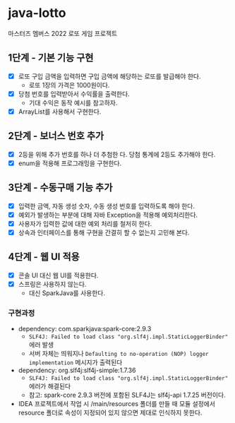 # java-lotto

마스터즈 멤버스 2022 로또 게임 프로젝트

## 1단계 - 기본 기능 구현

- [x] 로또 구입 금액을 입력하면 구입 금액에 해당하는 로또를 발급해야 한다.
  - 로또 1장의 가격은 1000원이다.
- [x] 당첨 번호를 입력받아서 수익률을 출력한다.
  - 기대 수익은 동작 예시를 참고하자.
- [x] ArrayList를 사용해서 구현한다.

## 2단계 - 보너스 번호 추가

- [x] 2등을 위해 추가 번호를 하나 더 추첨한 다. 당첨 통계에 2등도 추가해야 한다.
- [x] enum을 적용해 프로그래밍을 구현한다.

## 3단계 - 수동구매 기능 추가

- [x] 입력한 금액, 자동 생성 숫자, 수동 생성 번호를 입력하도록 해야 한다.
- [x] 예외가 발생하는 부분에 대해 자바 Exception을 적용해 예외처리한다.
- [x] 사용자가 입력한 값에 대한 예외 처리를 철저히 한다.
- [x] 상속과 인터페이스를 통해 구현을 간결히 할 수 없는지 고민해 본다.

## 4단계 - 웹 UI 적용

- [x] 콘솔 UI 대신 웹 UI를 적용한다.
- [x] 스프링은 사용하지 않는다.
  - 대신 SparkJava를 사용한다. 

### 구현과정

- dependency: com.sparkjava:spark-core:2.9.3
  - `SLF4J: Failed to load class "org.slf4j.impl.StaticLoggerBinder"` 에러 발생
  - 서버 자체는 띄워지나 `Defaulting to no-operation (NOP) logger implementation` 메시지가 출력된다
- dependency: org.slf4j:slf4j-simple:1.7.36
  - `SLF4J: Failed to load class "org.slf4j.impl.StaticLoggerBinder"` 에러가 해결된다
  - 참고: spark-core 2.9.3 버전에 포함된 SLF4J는 slf4j-api 1.7.25 버전이다.
- IDEA 프로젝트에서 작업 시 /main/resources 폴더를 만들 때 모듈 설정에서 resource 폴더로 속성이 지정되어 있지 않으면 제대로 인식하지 못한다.  
  